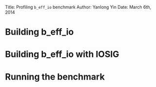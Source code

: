 Title: Profiling `b_eff_io` benchmark
Author: Yanlong Yin
Date: March 6th, 2014

# Building b_eff_io


# Building b_eff_io with IOSIG

# Running the benchmark


